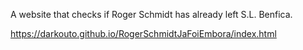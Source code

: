 A website that checks if Roger Schmidt has already left S.L. Benfica.

https://darkouto.github.io/RogerSchmidtJaFoiEmbora/index.html
